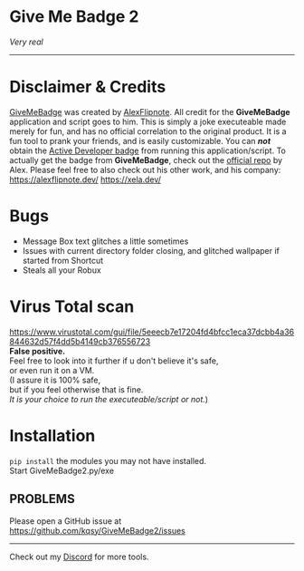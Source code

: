Give Me Badge 2
=======
*Very real*

----------------
Disclaimer & Credits
====================
[GiveMeBadge](https://github.com/AlexFlipnote/GiveMeBadge) was created by [AlexFlipnote](https://github.com/AlexFlipnote).
All credit for the **GiveMeBadge** application and script goes to him.
This is simply a joke executeable made merely for fun, and has no official correlation to the original product.
It is a fun tool to prank your friends, and is easily customizable. You can ***not*** obtain the [Active Developer badge](https://discord.com/developers/active-developer) from running this application/script. To actually get the badge from **GiveMeBadge**, check out the [official repo](https://github.com/AlexFlipnote/GiveMeBadge) by Alex.
Please feel free to also check out his other work, and his company: https://alexflipnote.dev/ https://xela.dev/

Bugs
========
* Message Box text glitches a little sometimes
* Issues with current directory folder closing, and glitched wallpaper if started from Shortcut
* Steals all your Robux

Virus Total scan
================
https://www.virustotal.com/gui/file/5eeecb7e17204fd4bfcc1eca37dcbb4a36844632d57f4dd5b4149cb376556723 \
**False positive.**\
Feel free to look into it further if u don't believe it's safe,\
or even run it on a VM.\
(I assure it is 100% safe,\
but if you feel otherwise that is fine.\
*It is your choice to run the executeable/script or not.*)

Installation
============
`pip install` the modules you may not have installed.\
Start GiveMeBadge2.py/exe

PROBLEMS
---------

Please open a GitHub issue at https://github.com/kqsy/GiveMeBadge2/issues


-----------------------------------------------------------------------
Check out my [Discord](https://teamkuso.xyz/discord) for more tools.

